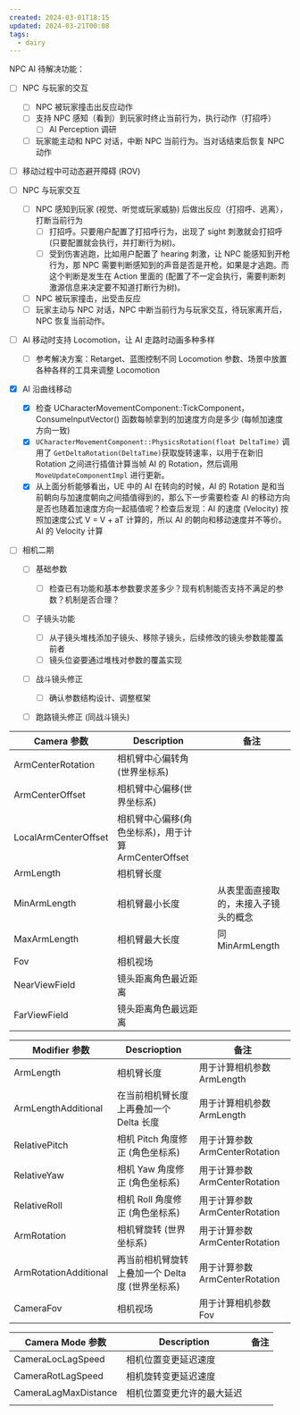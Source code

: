 ```yaml
---
created: 2024-03-01T18:15
updated: 2024-03-21T00:08
tags:
  - dairy
---
```

NPC AI 待解决功能：
- [ ] NPC 与玩家的交互
	- [ ] NPC 被玩家撞击出反应动作
	- [ ] 支持 NPC 感知（看到）到玩家时终止当前行为，执行动作（打招呼）
		- [ ] AI Perception 调研
	- [ ] 玩家能主动和 NPC 对话，中断 NPC 当前行为。当对话结束后恢复 NPC 动作
- [ ] 移动过程中可动态避开障碍 (ROV)

- [ ] NPC 与玩家交互
	- [ ] NPC 感知到玩家 (视觉、听觉或玩家威胁) 后做出反应（打招呼、逃离），打断当前行为
		- [ ] 打招呼。只要用户配置了打招呼行为，出现了 sight 刺激就会打招呼 (只要配置就会执行，并打断行为树)。
		- [ ] 受到伤害逃跑，比如用户配置了 hearing 刺激，让 NPC 能感知到开枪行为，那 NPC 需要判断感知到的声音是否是开枪，如果是才逃跑。而这个判断是发生在 Action 里面的 (配置了不一定会执行，需要判断刺激源信息来决定要不知道打断行为树)。
	- [ ] NPC 被玩家撞击，出受击反应
	- [ ] 玩家主动与 NPC 对话，NPC 中断当前行为与玩家交互，待玩家离开后，NPC 恢复当前动作。
- [ ] AI 移动时支持 Locomotion，让 AI 走路时动画多种多样
	- [ ] 参考解决方案：Retarget、蓝图控制不同 Locomotion 参数、场景中放置各种各样的工具来调整 Locomotion 
- [x] AI 沿曲线移动
	- [x] 检查 UCharacterMovementComponent::TickComponent，ConsumeInputVector() 函数每帧拿到的加速度方向是多少 (每帧加速度方向一致)
	- [x] `UCharacterMovementComponent::PhysicsRotation(float DeltaTime)` 调用了 `GetDeltaRotation(DeltaTime)`获取旋转速率，以用于在新旧 Rotation 之间进行插值计算当帧 AI 的 Rotation，然后调用 `MoveUpdateComponentImpl` 进行更新。
	- [x] 从上面分析能够看出，UE 中的 AI 在转向的时候，AI 的 Rotation 是和当前朝向与加速度朝向之间插值得到的，那么下一步需要检查 AI 的移动方向是否也随着加速度方向一起插值呢？检查后发现：AI 的速度 (Velocity) 按照加速度公式 V = V + aT 计算的，所以 AI 的朝向和移动速度并不等价。
AI 的 Velocity 计算

- [ ] 相机二期
	- [ ] 基础参数
		- [ ] 检查已有功能和基本参数要求差多少？现有机制能否支持不满足的参数？机制是否合理？
	- [ ] 子镜头功能
		- [ ] 从子镜头堆栈添加子镜头、移除子镜头，后续修改的镜头参数能覆盖前者
		- [ ] 镜头位姿要通过堆栈对参数的覆盖实现
	- [ ] 战斗镜头修正
		- [ ] 确认参数结构设计、调整框架
	- [ ] 跑路镜头修正 (同战斗镜头)


| Camera 参数            | Description                         |     | 备注                 |
| -------------------- | ----------------------------------- | --- | ------------------ |
| ArmCenterRotation    | 相机臂中心偏转角(世界坐标系)                     |     |                    |
| ArmCenterOffset      | 相机臂中心偏移(世界坐标系)                      |     |                    |
| LocalArmCenterOffset | 相机臂中心偏移(角色坐标系)，用于计算 ArmCenterOffset |     |                    |
| ArmLength            | 相机臂长度                               |     |                    |
| MinArmLength         | 相机臂最小长度                             |     | 从表里面直接取的，未接入子镜头的概念 |
| MaxArmLength         | 相机臂最大长度                             |     | 同 MinArmLength     |
| Fov                  | 相机视场                                |     |                    |
| NearViewField        | 镜头距离角色最近距离                          |     |                    |
| FarViewField         | 镜头距离角色最远距离                          |     |                    |

| Modifier 参数           | Descrioption                  | 备注                       |
| --------------------- | ----------------------------- | ------------------------ |
| ArmLength             | 相机臂长度                         | 用于计算相机参数 ArmLength       |
| ArmLengthAdditional   | 在当前相机臂长度上再叠加一个 Delta 长度       | 用于计算相机参数 ArmLength       |
| RelativePitch         | 相机 Pitch 角度修正 (角色坐标系)         | 用于计算参数 ArmCenterRotation |
| RelativeYaw           | 相机 Yaw 角度修正 (角色坐标系)           | 用于计算参数 ArmCenterRotation |
| RelativeRoll          | 相机 Roll 角度修正 (角色坐标系)          | 用于计算参数 ArmCenterRotation |
| ArmRotation           | 相机臂旋转 (世界坐标系)                 | 用于计算参数 ArmCenterRotation |
| ArmRotationAdditional | 再当前相机臂旋转上叠加一个 Delta 度 (世界坐标系) | 用于计算参数 ArmCenterRotation |
| CameraFov             | 相机视场                          | 用于计算相机参数 Fov             |


| Camera Mode 参数       | Description   | 备注  |
| -------------------- | ------------- | --- |
| CameraLocLagSpeed    | 相机位置变更延迟速度    |     |
| CameraRotLagSpeed    | 相机旋转变更延迟速度    |     |
| CameraLagMaxDistance | 相机位置变更允许的最大延迟 |     |
|                      |               |     |
